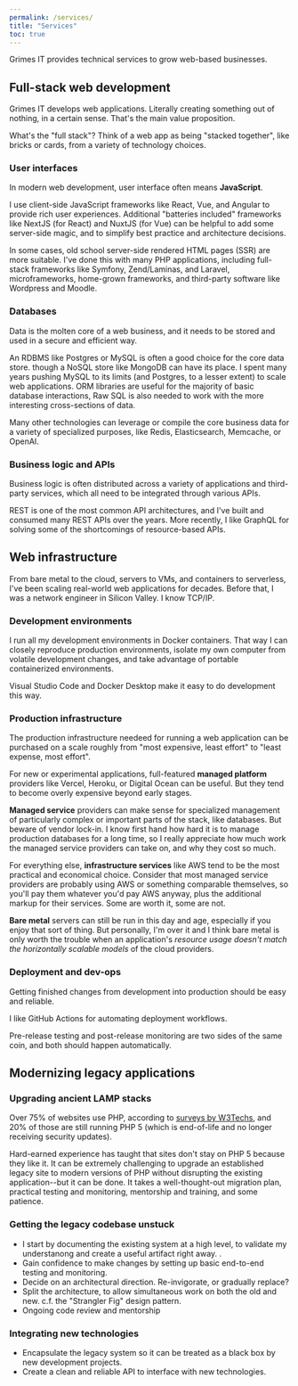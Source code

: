 ```yaml
---
permalink: /services/
title: "Services"
toc: true
---
```


Grimes IT provides technical services to grow web-based businesses.

## Full-stack web development

Grimes IT develops web applications. 
Literally creating something out of nothing, 
in a certain sense. 
That's the main value proposition.

What's the "full stack"?
Think of a web app as being "stacked together",
like bricks or cards, 
from a variety of technology choices.

### User interfaces

In modern web development, user interface often means **JavaScript**.

I use client-side JavaScript frameworks like React, Vue, and Angular to provide rich user experiences.
Additional "batteries included" frameworks like NextJS (for React) and NuxtJS (for Vue) can be helpful to add some server-side magic, and to simplify best practice and architecture decisions. 

In some cases, old school server-side rendered HTML pages (SSR) are more suitable. 
I've done this with many PHP applications, including full-stack frameworks like Symfony, Zend/Laminas, and Laravel, microframeworks, home-grown frameworks, and third-party software like Wordpress and Moodle.

### Databases

Data is the molten core of a web business, and it needs to be stored and used in a secure and efficient way.

An RDBMS like Postgres or MySQL is often a good choice for the core data store.
though a NoSQL store like MongoDB can have its place.
I spent many years pushing MySQL to its limits (and Postgres, to a lesser extent) to scale web applications.
ORM libraries are useful for the majority of basic database interactions,
Raw SQL is also needed to work with the more interesting cross-sections of data.

Many other technologies can leverage or compile the core business data for a variety of specialized purposes,
like Redis, Elasticsearch, Memcache, or OpenAI.

### Business logic and APIs

Business logic is often distributed across a variety of applications and third-party services,
which all need to be integrated through various APIs.

REST is one of the most common API architectures, and I've built and consumed many REST APIs over the years.
More recently, I like GraphQL for solving some of the shortcomings of resource-based APIs.

## Web infrastructure

From bare metal to the cloud, servers to VMs, and containers to serverless, I've been scaling real-world web applications for decades. Before that, I was a network engineer in Silicon Valley. I know TCP/IP.

### Development environments

I run all my development environments in Docker containers.
That way I can closely reproduce production environments,
isolate my own computer from volatile development changes,
and take advantage of portable containerized environments.

Visual Studio Code and Docker Desktop make it easy to do development this way.

### Production infrastructure

The production infrastructure needeed for running a web application can be purchased on a scale roughly from "most expensive, least effort" to "least expense, most effort". 

For new or experimental applications, full-featured **managed platform** providers like Vercel, Heroku, or Digital Ocean can be useful.
But they tend to become overly expensive beyond early stages.

**Managed service** providers can make sense for specialized management of particularly complex or important parts of the stack, like databases. But beware of vendor lock-in.
I know first hand how hard it is to manage production databases for a long time,
so I really appreciate how much work the managed service providers can take on, 
and why they cost so much.

For everything else, **infrastructure services** like AWS tend to be the most practical and economical choice.
Consider that most managed service providers are probably using AWS or something comparable themselves,
so you'll pay them whatever you'd pay AWS anyway,
plus the additional markup for their services.
Some are worth it,
some are not.

**Bare metal** servers can still be run in this day and age,
especially if you enjoy that sort of thing. 
But personally, I'm over it and I think bare metal is
only worth the trouble when an application's *resource usage doesn't match the horizontally scalable models* of the cloud providers.

### Deployment and dev-ops

Getting finished changes from development into production should be easy and reliable.

I like GitHub Actions for automating deployment workflows.

Pre-release testing and post-release monitoring are two sides of the same coin,
and both should happen automatically. 

## Modernizing legacy applications

### Upgrading ancient LAMP stacks

Over 75% of websites use PHP, according to [surveys by W3Techs](https://w3techs.com/technologies/details/pl-php),
and 20% of those are still running PHP 5 (which is end-of-life and no longer receiving security updates).

Hard-earned experience has taught that sites don't stay on PHP 5 because they like it. 
It can be extremely challenging to upgrade an established legacy site to modern versions of PHP without disrupting the existing application--but it can be done. It takes a well-thought-out migration plan, 
practical testing and monitoring, mentorship and training, and some patience.

### Getting the legacy codebase unstuck

- I start by documenting the existing system at a high level,
to validate my understanong and create a useful artifact right away.  .
- Gain confidence to make changes by setting up basic end-to-end testing and monitoring.
- Decide on an architectural direction. Re-invigorate, or gradually replace?
- Split the architecture, to allow simultaneous work on both the old and new. c.f. the "Strangler Fig" design pattern.
- Ongoing code review and mentorship

### Integrating new technologies

- Encapsulate the legacy system so it can be treated as a black box by new development projects.
- Create a clean and reliable API to interface with new technologies. 



